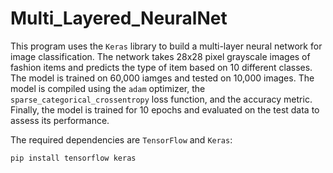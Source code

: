 # Multi_Layered_NeuralNet
This program uses the `Keras` library to build a multi-layer neural network for image classification. The network takes 28x28 pixel grayscale images of fashion items
and predicts the type of item based on 10 different classes. The model is trained on 60,000 iamges and tested on 10,000 images. The model is compiled using the `adam` 
optimizer, the `sparse_categorical_crossentropy` loss function, and the accuracy metric. Finally, the model is trained for 10 epochs and evaluated on the test data to assess
its performance.

The required dependencies are `TensorFlow` and `Keras`:

`pip install tensorflow keras`
